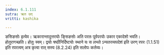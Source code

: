 ```yaml
---
index: 6.1.111
sutra: ऋत उत्
vritti: kashika

---
```

ङसिङसोः इत्येव। ऋकारान्तादुत्तरयोः ङ्सिङसोः अति परतः पूर्वपरयोः उकार एकादेशो भवति। होतुरागच्छति। होतुः स्वम्। द्वयोः षष्ठीनिर्दिष्टयोः स्थाने यः स लभते ऽन्यतरव्यपदेशं इति उरण् रपरः (1.1.51) इति रपरत्वम् अत्र कृत्वा रात् सस्य (8.2.24) इति सलोपः कर्तव्यः।